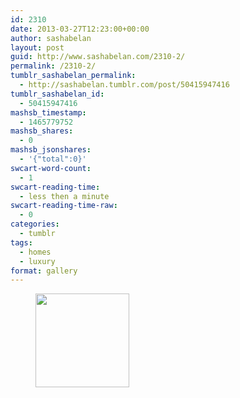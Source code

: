 ```yaml
---
id: 2310
date: 2013-03-27T12:23:00+00:00
author: sashabelan
layout: post
guid: http://www.sashabelan.com/2310-2/
permalink: /2310-2/
tumblr_sashabelan_permalink:
  - http://sashabelan.tumblr.com/post/50415947416
tumblr_sashabelan_id:
  - 50415947416
mashsb_timestamp:
  - 1465779752
mashsb_shares:
  - 0
mashsb_jsonshares:
  - '{"total":0}'
swcart-word-count:
  - 1
swcart-reading-time:
  - less then a minute
swcart-reading-time-raw:
  - 0
categories:
  - tumblr
tags:
  - homes
  - luxury
format: gallery
---
```

<div id='gallery-274' class='gallery galleryid-2310 gallery-columns-3 gallery-size-thumbnail'>
  <figure class='gallery-item'> 
  
  <div class='gallery-icon landscape'>
    <a href='http://www.sashabelan.ru/2310-2/attachment/2311/'><img width="150" height="150" src="http://www.sashabelan.ru/wp-content/uploads/2013/03/tumblr_mmsfqtRXdN1qarj97o1_500-150x150.jpg" class="attachment-thumbnail size-thumbnail" alt="" /></a>
  </div></figure>
</div>